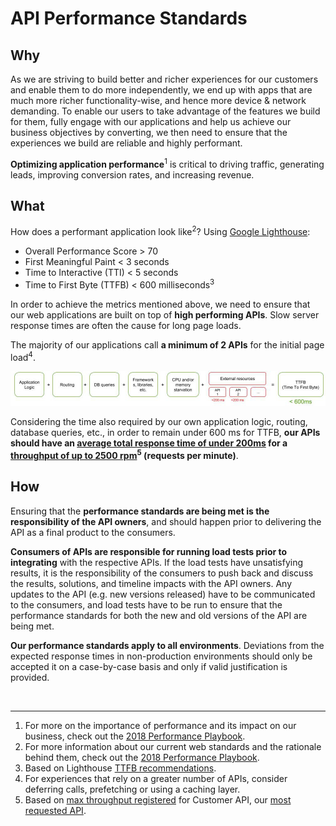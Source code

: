 # API Performance Standards

## Why

As we are striving to build better and richer experiences for our customers and enable them to do more independently, we end up with apps that are much more richer functionality-wise, and hence more device & network demanding. To enable our users to take advantage of the features we build for them, fully engage with our applications and help us achieve our business objectives by converting, we then need to ensure that the experiences we build are reliable and highly performant.

**Optimizing application performance**<sup>1</sup> is critical to driving traffic, generating leads, improving conversion rates, and increasing revenue.

## What

How does a performant application look like<sup>2</sup>? Using [Google Lighthouse](https://developers.google.com/web/tools/lighthouse/):
- Overall Performance Score > 70
- First Meaningful Paint < 3 seconds
- Time to Interactive (TTI) < 5 seconds
- Time to First Byte (TTFB) < 600 milliseconds<sup>3</sup>

In order to achieve the metrics mentioned above, we need to ensure that our web applications are built on top of **high performing APIs**. Slow server response times are often the cause for long page loads.

The majority of our applications call **a minimum of 2 APIs** for the initial page load<sup>4</sup>.

![TTFB](ttfb_api_performance.jpg "Logo Title Text 1")


Considering the time also required by our own application logic, routing, database queries, etc., in order to remain under 600 ms for TTFB, **our APIs should have an <u>average total response time of under 200ms</u> for a <u>throughput of up to 2500 rpm</u><sup>5</sup> (requests per minute)**.

## How

Ensuring that the **performance standards are being met is the responsibility of the API owners**, and should happen prior to delivering the API as a final product to the consumers.

**Consumers of APIs are responsible for running load tests prior to integrating** with the respective APIs. If the load tests have unsatisfying results, it is the responsibility of the consumers to push back and discuss the results, solutions, and timeline impacts with the API owners. Any updates to the API (e.g. new versions released) have to be communicated to the consumers, and load tests have to be run to ensure that the performance standards for both the new and old versions of the API are being met.

**Our performance standards apply to all environments**. Deviations from the expected response times in non-production environments should only be accepted it on a case-by-case basis and only if valid justification is provided.

<br />

***

1. For more on the importance of performance and its impact on our business, check out the [2018 Performance Playbook](https://docs.google.com/presentation/d/1dWiRTzLcAdMEyKUXvj2MlvT_8lZnLkQNmPOl-Ux2Xn4/edit#slide=id.g3d730d9bd0_12_132).
2. For more information about our current web standards and the rationale behind them, check out the [2018 Performance Playbook](https://docs.google.com/presentation/d/1dWiRTzLcAdMEyKUXvj2MlvT_8lZnLkQNmPOl-Ux2Xn4/edit#slide=id.g3d730d9bd0_12_132).
3. Based on Lighthouse [TTFB recommendations](https://developers.google.com/web/tools/lighthouse/audits/ttfb).
4. For experiences that rely on a greater number of APIs, consider deferring calls, prefetching or using a caching layer.
5. Based on [max throughput registered](https://rpm.newrelic.com/accounts/648105/applications/28787546/optimize/scalability_analysis#tab-metric=response_time) for Customer API, our [most requested API](https://datastudio.google.com/reporting/1Z5rJGInewNcO9WwgSkCbJY0Ts2Rmj2Wc/page/agRT).
